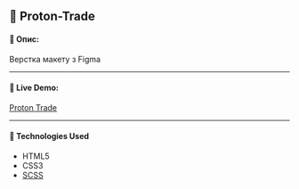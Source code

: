## :pushpin: Proton-Trade

#### :memo: Опис: 

Верстка макету з Figma
___

#### :link: Live Demo: 
[Proton Trade](https://alexsanders-git.github.io/Proton-Trade/)
___

#### :rocket: Technologies Used

* HTML5
* CSS3
* [SCSS](https://sass-lang.com/)
